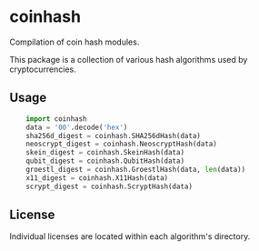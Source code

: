 # coinhash

Compilation of coin hash modules.

This package is a collection of various hash algorithms used by cryptocurrencies.

## Usage

```python
    import coinhash
    data = '00'.decode('hex')
    sha256d_digest = coinhash.SHA256dHash(data)
    neoscrypt_digest = coinhash.NeoscryptHash(data)
    skein_digest = coinhash.SkeinHash(data)
    qubit_digest = coinhash.QubitHash(data)
    groestl_digest = coinhash.GroestlHash(data, len(data))
    x11_digest = coinhash.X11Hash(data)
    scrypt_digest = coinhash.ScryptHash(data)
```

## License

Individual licenses are located within each algorithm's directory.
